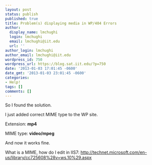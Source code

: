 ```yaml
---
layout: post
status: publish
published: true
title: Problem(s) displaying media in WP/404 Errors
author:
  display_name: lmchughi
  login: lmchughi
  email: lmchughi@iit.edu
  url: ''
author_login: lmchughi
author_email: lmchughi@iit.edu
wordpress_id: 750
wordpress_url: https://blog.sat.iit.edu/?p=750
date: '2013-01-03 17:01:45 -0600'
date_gmt: '2013-01-03 23:01:45 -0600'
categories:
- Help!
tags: []
comments: []
---
```

<div>
<p>So I found the solution.</p>
<p>I just added correct MIME type to the WP site.</p>
<p>Extension: <strong>mp4</strong></p>
<p>MIME type: <strong>video/mpeg</strong></p>
<p>And now it works fine.</p>
<p>What is a MIME, how do I edit in IIS7: <a href="http://technet.microsoft.com/en-us/library/cc725608%28v=ws.10%29.aspxhttp://">http://technet.microsoft.com/en-us/library/cc725608%28v=ws.10%29.aspx </a></p>
<p></div></p>
